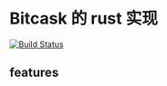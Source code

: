 # Bitcask 的 rust 实现
[![Build Status](https://travis-ci.com/gfreezy/bitcask-rs.svg?branch=master)](https://travis-ci.com/gfreezy/bitcask-rs)

## features
